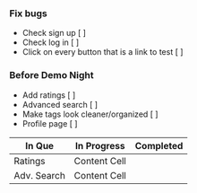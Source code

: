 ### Fix bugs
- Check sign up [ ]
- Check log in [ ]
- Click on every button that is a link to test [ ]

### Before Demo Night
- Add ratings [ ]
- Advanced search [ ]
- Make tags look cleaner/organized [ ]
- Profile page [ ]

|    In Que     |  In Progress  |  Completed  |
| ------------- | ------------- | ----------- |
|    Ratings    | Content Cell  |   
|  Adv. Search  | Content Cell  |
